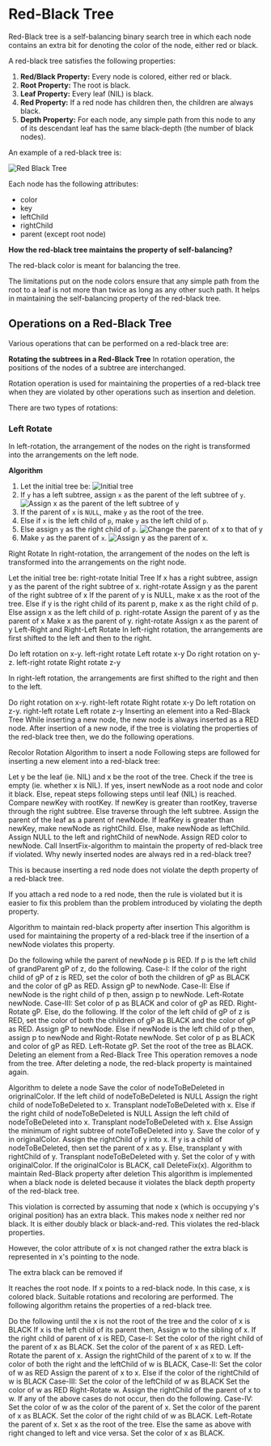 # Red-Black Tree

Red-Black tree is a self-balancing binary search tree in which each node contains an extra bit for denoting the color of the node, either red or black.

A red-black tree satisfies the following properties:

1. **Red/Black Property:** Every node is colored, either red or black.
2. **Root Property:** The root is black.
3. **Leaf Property:** Every leaf (NIL) is black.
4. **Red Property:** If a red node has children then, the children are always black.
5. **Depth Property:** For each node, any simple path from this node to any of its descendant leaf has the same black-depth (the number of black nodes).

An example of a red-black tree is:

![Red Black Tree](https://cdn.programiz.com/sites/tutorial2program/files/red-black-tree_0.png)

Each node has the following attributes:

- color
- key
- leftChild
- rightChild
- parent (except root node)

**How the red-black tree maintains the property of self-balancing?**

The red-black color is meant for balancing the tree.

The limitations put on the node colors ensure that any simple path from the root to a leaf is not more than twice as long as any other such path. It helps in maintaining the self-balancing property of the red-black tree.

## Operations on a Red-Black Tree
Various operations that can be performed on a red-black tree are:

**Rotating the subtrees in a Red-Black Tree**
In rotation operation, the positions of the nodes of a subtree are interchanged.

Rotation operation is used for maintaining the properties of a red-black tree when they are violated by other operations such as insertion and deletion.

There are two types of rotations:

### Left Rotate
In left-rotation, the arrangement of the nodes on the right is transformed into the arrangements on the left node.

**Algorithm**

1. Let the initial tree be:
![Initial tree](https://cdn.programiz.com/sites/tutorial2program/files/leftrotate-1_0.png)
2. If `y` has a left subtree, assign `x` as the parent of the left subtree of `y`.
![Assign x as the parent of the left subtree of y](https://cdn.programiz.com/sites/tutorial2program/files/leftrotate-2_0.png)
3. If the parent of `x` is `NULL`, make `y` as the root of the tree.
4. Else if `x` is the left child of `p`, make `y` as the left child of `p`.
5. Else assign `y` as the right child of `p`.
![Change the parent of x to that of y](https://cdn.programiz.com/sites/tutorial2program/files/leftrotate-3_0.png)
6. Make `y` as the parent of `x`.
![Assign y as the parent of x.](https://cdn.programiz.com/sites/tutorial2program/files/leftrotate-4_0.png)

Right Rotate
In right-rotation, the arrangement of the nodes on the left is transformed into the arrangements on the right node.

Let the initial tree be:
right-rotate
Initial Tree
If x has a right subtree, assign y as the parent of the right subtree of x.
right-rotate
Assign y as the parent of the right subtree of x
If the parent of y is NULL, make x as the root of the tree.
Else if y is the right child of its parent p, make x as the right child of p.
Else assign x as the left child of p.
right-rotate
Assign the parent of y as the parent of x
Make x as the parent of y.
right-rotate
Assign x as the parent of y
Left-Right and Right-Left Rotate
In left-right rotation, the arrangements are first shifted to the left and then to the right.

Do left rotation on x-y.
left-right rotate
Left rotate x-y
Do right rotation on y-z.
left-right rotate
Right rotate z-y

In right-left rotation, the arrangements are first shifted to the right and then to the left.

Do right rotation on x-y.
right-left rotate
Right rotate x-y
Do left rotation on z-y.
right-left rotate
Left rotate z-y
Inserting an element into a Red-Black Tree
While inserting a new node, the new node is always inserted as a RED node. After insertion of a new node, if the tree is violating the properties of the red-black tree then, we do the following operations.

Recolor
Rotation
Algorithm to insert a node
Following steps are followed for inserting a new element into a red-black tree:

Let y be the leaf (ie. NIL) and x be the root of the tree.
Check if the tree is empty (ie. whether x is NIL). If yes, insert newNode as a root node and color it black.
Else, repeat steps following steps until leaf (NIL) is reached.
Compare newKey with rootKey.
If newKey is greater than rootKey, traverse through the right subtree.
Else traverse through the left subtree.
Assign the parent of the leaf as a parent of newNode.
If leafKey is greater than newKey, make newNode as rightChild.
Else, make newNode as leftChild.
Assign NULL to the left and rightChild of newNode.
Assign RED color to newNode.
Call InsertFix-algorithm to maintain the property of red-black tree if violated.
Why newly inserted nodes are always red in a red-black tree?

This is because inserting a red node does not violate the depth property of a red-black tree.

If you attach a red node to a red node, then the rule is violated but it is easier to fix this problem than the problem introduced by violating the depth property.

Algorithm to maintain red-black property after insertion
This algorithm is used for maintaining the property of a red-black tree if the insertion of a newNode violates this property.

Do the following while the parent of newNode p is RED.
If p is the left child of grandParent gP of z, do the following.
Case-I:
If the color of the right child of gP of z is RED, set the color of both the children of gP as BLACK and the color of gP as RED.
Assign gP to newNode.
Case-II:
Else if newNode is the right child of p then, assign p to newNode.
Left-Rotate newNode.
Case-III:
Set color of p as BLACK and color of gP as RED.
Right-Rotate gP.
Else, do the following.
If the color of the left child of gP of z is RED, set the color of both the children of gP as BLACK and the color of gP as RED.
Assign gP to newNode.
Else if newNode is the left child of p then, assign p to newNode and Right-Rotate newNode.
Set color of p as BLACK and color of gP as RED.
Left-Rotate gP.
Set the root of the tree as BLACK.
Deleting an element from a Red-Black Tree
This operation removes a node from the tree. After deleting a node, the red-black property is maintained again.

Algorithm to delete a node
Save the color of nodeToBeDeleted in origrinalColor.
If the left child of nodeToBeDeleted is NULL
Assign the right child of nodeToBeDeleted to x.
Transplant nodeToBeDeleted with x.
Else if the right child of nodeToBeDeleted is NULL
Assign the left child of nodeToBeDeleted into x.
Transplant nodeToBeDeleted with x.
Else
Assign the minimum of right subtree of noteToBeDeleted into y.
Save the color of y in originalColor.
Assign the rightChild of y into x.
If y is a child of nodeToBeDeleted, then set the parent of x as y.
Else, transplant y with rightChild of y.
Transplant nodeToBeDeleted with y.
Set the color of y with originalColor.
If the originalColor is BLACK, call DeleteFix(x).
Algorithm to maintain Red-Black property after deletion
This algorithm is implemented when a black node is deleted because it violates the black depth property of the red-black tree.

This violation is corrected by assuming that node x (which is occupying y's original position) has an extra black. This makes node x neither red nor black. It is either doubly black or black-and-red. This violates the red-black properties.

However, the color attribute of x is not changed rather the extra black is represented in x's pointing to the node.

The extra black can be removed if

It reaches the root node.
If x points to a red-black node. In this case, x is colored black.
Suitable rotations and recoloring are performed.
The following algorithm retains the properties of a red-black tree.

Do the following until the x is not the root of the tree and the color of x is BLACK
If x is the left child of its parent then,
Assign w to the sibling of x.
If the right child of parent of x is RED,
Case-I:
Set the color of the right child of the parent of x as BLACK.
Set the color of the parent of x as RED.
Left-Rotate the parent of x.
Assign the rightChild of the parent of x to w.
If the color of both the right and the leftChild of w is BLACK,
Case-II:
Set the color of w as RED
Assign the parent of x to x.
Else if the color of the rightChild of w is BLACK
Case-III:
Set the color of the leftChild of w as BLACK
Set the color of w as RED
Right-Rotate w.
Assign the rightChild of the parent of x to w.
If any of the above cases do not occur, then do the following.
Case-IV:
Set the color of w as the color of the parent of x.
Set the color of the parent of x as BLACK.
Set the color of the right child of w as BLACK.
Left-Rotate the parent of x.
Set x as the root of the tree.
Else the same as above with right changed to left and vice versa.
Set the color of x as BLACK.